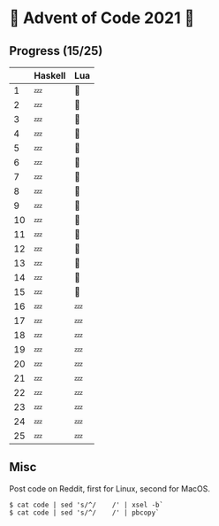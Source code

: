 # :christmas_tree: Advent of Code 2021 :santa:

## Progress (15/25)

|     | Haskell | Lua     |
| --- | ------- | ------- |
| 1   | :zzz:   | :bell:  |
| 2   | :zzz:   | :bell:  |
| 3   | :zzz:   | :bell:  |
| 4   | :zzz:   | :bell:  |
| 5   | :zzz:   | :bell:  |
| 6   | :zzz:   | :bell:  |
| 7   | :zzz:   | :bell:  |
| 8   | :zzz:   | :bell:  |
| 9   | :zzz:   | :bell:  |
| 10  | :zzz:   | :bell:  |
| 11  | :zzz:   | :bell:  |
| 12  | :zzz:   | :bell:  |
| 13  | :zzz:   | :bell:  |
| 14  | :zzz:   | :bell:  |
| 15  | :zzz:   | :bell:  |
| 16  | :zzz:   | :zzz:   |
| 17  | :zzz:   | :zzz:   |
| 18  | :zzz:   | :zzz:   |
| 19  | :zzz:   | :zzz:   |
| 20  | :zzz:   | :zzz:   |
| 21  | :zzz:   | :zzz:   |
| 22  | :zzz:   | :zzz:   |
| 23  | :zzz:   | :zzz:   |
| 24  | :zzz:   | :zzz:   |
| 25  | :zzz:   | :zzz:   |

## Misc

Post code on Reddit, first for Linux, second for MacOS.

```
$ cat code | sed 's/^/    /' | xsel -b`
$ cat code | sed 's/^/    /' | pbcopy`
```
